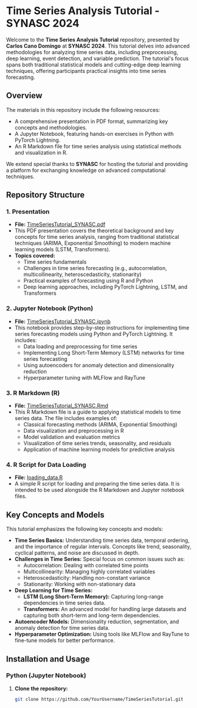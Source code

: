 # Time Series Analysis Tutorial - SYNASC 2024

Welcome to the **Time Series Analysis Tutorial** repository, presented by **Carlos Cano Domingo** at **SYNASC 2024**. This tutorial delves into advanced methodologies for analyzing time series data, including preprocessing, deep learning, event detection, and variable prediction. The tutorial's focus spans both traditional statistical models and cutting-edge deep learning techniques, offering participants practical insights into time series forecasting.

## Overview

The materials in this repository include the following resources:
- A comprehensive presentation in PDF format, summarizing key concepts and methodologies.
- A Jupyter Notebook, featuring hands-on exercises in Python with PyTorch Lightning.
- An R Markdown file for time series analysis using statistical methods and visualization in R.

We extend special thanks to **SYNASC** for hosting the tutorial and providing a platform for exchanging knowledge on advanced computational techniques.

## Repository Structure

### 1. Presentation
- **File:** [TimeSeriesTutorial_SYNASC.pdf](./TimeSeriesTutorial_SYNASC.pdf)
- This PDF presentation covers the theoretical background and key concepts for time series analysis, ranging from traditional statistical techniques (ARIMA, Exponential Smoothing) to modern machine learning models (LSTM, Transformers).
- **Topics covered:**
  - Time series fundamentals
  - Challenges in time series forecasting (e.g., autocorrelation, multicollinearity, heteroscedasticity, stationarity)
  - Practical examples of forecasting using R and Python
  - Deep learning approaches, including PyTorch Lightning, LSTM, and Transformers

### 2. Jupyter Notebook (Python)
- **File:** [TimeSeriesTutorial_SYNASC.ipynb](./TimeSeriesTutorial_SYNASC.ipynb)
- This notebook provides step-by-step instructions for implementing time series forecasting models using Python and PyTorch Lightning. It includes:
  - Data loading and preprocessing for time series
  - Implementing Long Short-Term Memory (LSTM) networks for time series forecasting
  - Using autoencoders for anomaly detection and dimensionality reduction
  - Hyperparameter tuning with MLFlow and RayTune

### 3. R Markdown (R)
- **File:** [TimeSeriesTutorial_SYNASC.Rmd](./TimeSeriesTutorial_SYNASC.Rmd)
- This R Markdown file is a guide to applying statistical models to time series data. The file includes examples of:
  - Classical forecasting methods (ARIMA, Exponential Smoothing)
  - Data visualization and preprocessing in R
  - Model validation and evaluation metrics
  - Visualization of time series trends, seasonality, and residuals
  - Application of machine learning models for predictive analysis

### 4. R Script for Data Loading
- **File:** [loading_data.R](./loading_data.R)
- A simple R script for loading and preparing the time series data. It is intended to be used alongside the R Markdown and Jupyter notebook files.

## Key Concepts and Models

This tutorial emphasizes the following key concepts and models:

- **Time Series Basics:** Understanding time series data, temporal ordering, and the importance of regular intervals. Concepts like trend, seasonality, cyclical patterns, and noise are discussed in depth.
- **Challenges in Time Series:** Special focus on common issues such as:
  - Autocorrelation: Dealing with correlated time points
  - Multicollinearity: Managing highly correlated variables
  - Heteroscedasticity: Handling non-constant variance
  - Stationarity: Working with non-stationary data
- **Deep Learning for Time Series:**
  - **LSTM (Long Short-Term Memory):** Capturing long-range dependencies in time series data.
  - **Transformers:** An advanced model for handling large datasets and capturing both short-term and long-term dependencies.
- **Autoencoder Models:** Dimensionality reduction, segmentation, and anomaly detection for time series data.
- **Hyperparameter Optimization:** Using tools like MLFlow and RayTune to fine-tune models for better performance.

## Installation and Usage

### Python (Jupyter Notebook)
1. **Clone the repository:**
   ```bash
   git clone https://github.com/YourUsername/TimeSeriesTutorial.git
